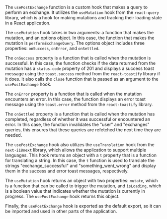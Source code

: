 The `usePostExchange` function is a custom hook that makes a query to perform an exchange. It utilizes the `useMutation` hook from the `react-query` library, which is a hook for making mutations and tracking their loading state in a React application.

The `useMutation` hook takes in two arguments: a function that makes the mutation, and an options object. In this case, the function that makes the mutation is `performExchangeQuery`. The options object includes three properties: `onSuccess`, `onError`, and `onSettled`.

The `onSuccess` property is a function that is called when the mutation is successful. In this case, the function checks if the data returned from the mutation has a `status.code` property of 201 and displays a success toast message using the `toast.success` method from the `react-toastify` library if it does. It also calls the `close` function that is passed as an argument to the `usePostExchange` hook.

The `onError` property is a function that is called when the mutation encounters an error. In this case, the function displays an error toast message using the `toast.error` method from the `react-toastify` library.

The `onSettled` property is a function that is called when the mutation has completed, regardless of whether it was successful or encountered an error. In this case, the function invalidates the "user" and "exchanges" queries, this ensures that these queries are refetched the next time they are needed.

The `usePostExchange` hook also utilizes the `useTranslation` hook from the `next-i18next` library, which allows the application to support multiple languages. This hook returns an object with a `t` property that is a function for translating a string. In this case, the `t` function is used to translate the strings "exchange_successful" and "something_went_wrong" and display them in the success and error toast messages, respectively.

The `useMutation` hook returns an object with two properties: `mutate`, which is a function that can be called to trigger the mutation, and `isLoading`, which is a boolean value that indicates whether the mutation is currently in progress. The `usePostExchange` hook returns this object.

Finally, the `usePostExchange` hook is exported as the default export, so it can be imported and used in other parts of the application.
